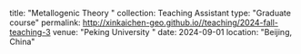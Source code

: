 title: "Metallogenic Theory "
collection: Teaching Assistant
type: "Graduate course"
permalink: http://xinkaichen-geo.github.io//teaching/2024-fall-teaching-3
venue: "Peking University "
date: 2024-09-01
location: "Beijing, China"